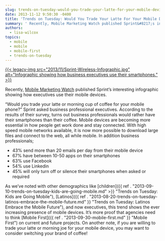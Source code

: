 ```yaml
---
slug: trends-on-tuesday-would-you-trade-your-latte-for-your-mobile-device
date: 2013-11-12 9:50:30 -0400
title: 'Trends on Tuesday: Would You Trade Your Latte For Your Mobile Device?'
summary: ' Recently, Mobile Marketing Watch published Sprint&#8217;s interesting infographic showing how executives use their mobile devices. &#8220;Would you trade your latte or morning cup of coffee for your mobile phone?&#8221; Sprint asked business professional executives. According to the results of their survey, turns out business professionals would'
authors:
  - lisa-wilcox
topics:
  - mobile
  - mobile
  - mobile-first
  - trends-on-tuesday
---
```


[{{< legacy-img src="2013/11/Sprint-Wireless-Infographic.jpg" alt="Infographic showing how business executives use their smartphones." >}}](https://s3.amazonaws.com/digitalgov/_legacy-img/2013/11/Sprint-Wireless-Infographic.jpg)

Recently, [Mobile Marketing Watch](http://www.mobilemarketingwatch.com/infographic-how-business-executives-use-their-mobile-devices-37132/) published Sprint&#8217;s interesting infographic showing how executives use their mobile devices.

&#8220;Would you trade your latte or morning cup of coffee for your mobile phone?&#8221; Sprint asked business professional executives. According to the results of their survey, turns out business professionals would rather have their smartphones than their coffee. Mobile devices are becoming more essential in how people get work done and stay connected. With high speed mobile networks available, it is now more possible to download large files and connect to the web, all while mobile. In addition business professionals;

  * 43% send more than 20 emails per day from their mobile device
  * 67% have between 10-50 apps on their smartphones
  * 63% use Facebook
  * 54% use Linkedin
  * 45% will only turn off or silence their smartphones when asked or required

As we&#8217;ve noted with other demographics like [children]({{ ref . "2013-09-10-trends-on-tuesday-kids-are-going-mobile.md" >}} "Trends on Tuesday: Kids are Going Mobile"), [Latinos]({{ ref . "2013-08-20-trends-on-tuesday-latinos-embrace-the-mobile-future.md" }} "Trends on Tuesday: Latinos Embrace the Mobile Future"), and now executives, this trend shows the ever increasing presence of mobile devices. It&#8217;s more proof that agencies need to think [Mobile First]({{ ref . "2013-09-30-mobile-first.md" }} "Mobile First") on current and future projects. On another note, if you are willing to trade your latte or morning joe for your mobile device, you may want to consider switching your brand of coffee!